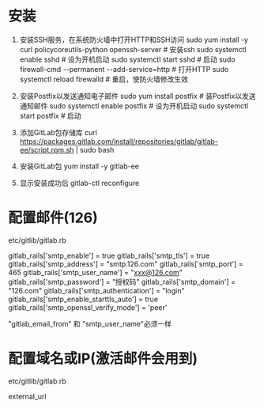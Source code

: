 # 安装
1. 安装SSH服务，在系统防火墙中打开HTTP和SSH访问
sudo yum install -y curl policycoreutils-python openssh-server # 安装ssh
sudo systemctl enable sshd # 设为开机启动
sudo systemctl start sshd # 启动
sudo firewall-cmd --permanent --add-service=http # 打开HTTP
sudo systemctl reload firewalld # 重启，使防火墙修改生效

2. 安装Postfix以发送通知电子邮件
sudo yum install postfix # 装Postfix以发送通知邮件
sudo systemctl enable postfix # 设为开机启动
sudo systemctl start postfix # 启动
3. 添加GitLab包存储库
curl https://packages.gitlab.com/install/repositories/gitlab/gitlab-ee/script.rpm.sh | sudo bash
4. 安装GitLab包
yum install -y gitlab-ee
5. 显示安装成功后
gitlab-ctl reconfigure

# 配置邮件(126)
etc/gitlib/gitlab.rb

gitlab_rails['smtp_enable'] = true
gitlab_rails['smtp_tls'] = true
gitlab_rails['smtp_address'] = "smtp.126.com"
gitlab_rails['smtp_port'] = 465
gitlab_rails['smtp_user_name'] = "xxx@126.com"
gitlab_rails['smtp_password'] = "授权码"
gitlab_rails['smtp_domain'] = "126.com"
gitlab_rails['smtp_authentication'] = "login"
gitlab_rails['smtp_enable_starttls_auto'] = true
gitlab_rails['smtp_openssl_verify_mode'] = 'peer'

"gitlab_email_from" 和 "smtp_user_name"必须一样

# 配置域名或IP(激活邮件会用到)
etc/gitlib/gitlab.rb

external_url

